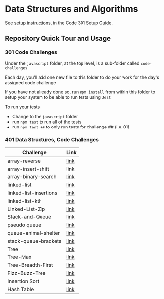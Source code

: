 # Data Structures and Algorithms

See [setup instructions](https://codefellows.github.io/setup-guide/code-301/3-code-challenges), in the Code 301 Setup Guide.

## Repository Quick Tour and Usage

### 301 Code Challenges

Under the `javascript` folder, at the top level, is a sub-folder called `code-challenges`

Each day, you'll add one new file to this folder to do your work for the day's assigned code challenge

If you have not already done so, run `npm install` from within this folder to setup your system to be able to run tests using `Jest`

To run your tests

- Change to the `javascript` folder
- run `npm test` to run all of the tests
- run `npm test ##` to only run tests for challenge ## (i.e. 01)

### 401 Data Structures, Code Challenges

| Challenge                 | Link                                                       |
| ------------------------- | ---------------------------------------------------------- |
| array-reverse             | [link](./array-reverse/README.md)                           |
| array-insert-shift        | [link](./array-insert-shift/README.md)                       |
| array-binary-search       | [link](./array-binary-search/README.md)                      |
| linked-list               | [link](./linked-list/README.md)                 |
| linked-list-insertions    | [link](./linked-list/linked-list-insertions-README.md) |
| linked-list-kth           | [link](./linked-list/linked-list-kth-README.md)        |
| Linked-List-Zip           | [link](./linked-list/linked-list-Zip-README.md)          |
| Stack-and-Queue          | [link](./Stack-and-Queue/README.md)          |
| pseudo queue         | [link](./Stack-and-Queue/pseudo-queue-README.md)          |
| queue-animal-shelter         | [link](./Stack-and-Queue/queue-animal-shelter-README.md)          |
| stack-queue-brackets        | [link](./Stack-and-Queue/stack-queue-brackets-README.md)          |
| Tree        | [link](./trees/README.md)          |
| Tree-Max        | [link](./trees/tree-max-README.md)          |
| Tree-Breadth-First        | [link](./trees/tree-breadth-first-README.md)          |
| Fizz-Buzz-Tree        | [link](./trees/fizz-buzz-tree-README.md)          |
| Insertion Sort       | [link](./InsertionSort/BLOG.md)          |
| Hash Table      | [link](./hashTable/README.md)          |
